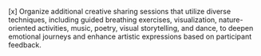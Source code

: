 [x] Organize additional creative sharing sessions that utilize diverse techniques, including guided breathing exercises, visualization, nature-oriented activities, music, poetry, visual storytelling, and dance, to deepen emotional journeys and enhance artistic expressions based on participant feedback.